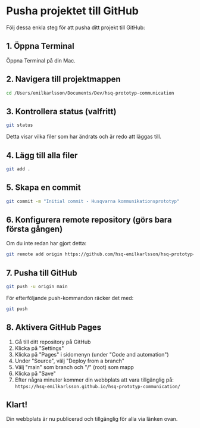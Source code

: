 # Pusha projektet till GitHub

Följ dessa enkla steg för att pusha ditt projekt till GitHub:

## 1. Öppna Terminal

Öppna Terminal på din Mac.

## 2. Navigera till projektmappen

```bash
cd /Users/emilkarlsson/Documents/Dev/hsq-prototyp-communication
```

## 3. Kontrollera status (valfritt)

```bash
git status
```
Detta visar vilka filer som har ändrats och är redo att läggas till.

## 4. Lägg till alla filer

```bash
git add .
```

## 5. Skapa en commit

```bash
git commit -m "Initial commit - Husqvarna kommunikationsprototyp"
```

## 6. Konfigurera remote repository (görs bara första gången)

Om du inte redan har gjort detta:

```bash
git remote add origin https://github.com/hsq-emilkarlsson/hsq-prototyp-communication.git
```

## 7. Pusha till GitHub

```bash
git push -u origin main
```

För efterföljande push-kommandon räcker det med:

```bash
git push
```

## 8. Aktivera GitHub Pages

1. Gå till ditt repository på GitHub
2. Klicka på "Settings"
3. Klicka på "Pages" i sidomenyn (under "Code and automation")
4. Under "Source", välj "Deploy from a branch"
5. Välj "main" som branch och "/" (root) som mapp
6. Klicka på "Save"
7. Efter några minuter kommer din webbplats att vara tillgänglig på:
   `https://hsq-emilkarlsson.github.io/hsq-prototyp-communication/`

## Klart!

Din webbplats är nu publicerad och tillgänglig för alla via länken ovan.